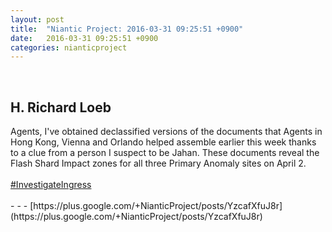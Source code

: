 ```yaml
---
layout: post
title:  "Niantic Project: 2016-03-31 09:25:51 +0900"
date:   2016-03-31 09:25:51 +0900
categories: nianticproject
---
```

<div class="shared"><br /><h2>H. Richard Loeb</h2>Agents, I've obtained declassified versions of the documents that Agents in Hong Kong, Vienna and Orlando helped assemble earlier this week thanks to a clue from a person I suspect to be Jahan. These documents reveal the Flash Shard Impact zones for all three Primary Anomaly sites on April 2.<br /><br /><a rel="nofollow" class="ot-hashtag" href="https://plus.google.com/s/%23InvestigateIngress">#InvestigateIngress</a><br /><br /></div>
- - -
[https://plus.google.com/+NianticProject/posts/YzcafXfuJ8r](https://plus.google.com/+NianticProject/posts/YzcafXfuJ8r)

